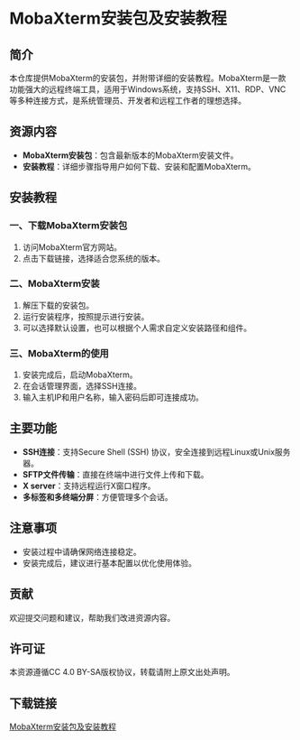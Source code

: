 # MobaXterm安装包及安装教程

## 简介
本仓库提供MobaXterm的安装包，并附带详细的安装教程。MobaXterm是一款功能强大的远程终端工具，适用于Windows系统，支持SSH、X11、RDP、VNC等多种连接方式，是系统管理员、开发者和远程工作者的理想选择。

## 资源内容
- **MobaXterm安装包**：包含最新版本的MobaXterm安装文件。
- **安装教程**：详细步骤指导用户如何下载、安装和配置MobaXterm。

## 安装教程
### 一、下载MobaXterm安装包
1. 访问MobaXterm官方网站。
2. 点击下载链接，选择适合您系统的版本。

### 二、MobaXterm安装
1. 解压下载的安装包。
2. 运行安装程序，按照提示进行安装。
3. 可以选择默认设置，也可以根据个人需求自定义安装路径和组件。

### 三、MobaXterm的使用
1. 安装完成后，启动MobaXterm。
2. 在会话管理界面，选择SSH连接。
3. 输入主机IP和用户名称，输入密码后即可连接成功。

## 主要功能
- **SSH连接**：支持Secure Shell (SSH) 协议，安全连接到远程Linux或Unix服务器。
- **SFTP文件传输**：直接在终端中进行文件上传和下载。
- **X server**：支持远程运行X窗口程序。
- **多标签和多终端分屏**：方便管理多个会话。

## 注意事项
- 安装过程中请确保网络连接稳定。
- 安装完成后，建议进行基本配置以优化使用体验。

## 贡献
欢迎提交问题和建议，帮助我们改进资源内容。

## 许可证
本资源遵循CC 4.0 BY-SA版权协议，转载请附上原文出处声明。

## 下载链接

[MobaXterm安装包及安装教程](https://pan.quark.cn/s/690648ac23bb)